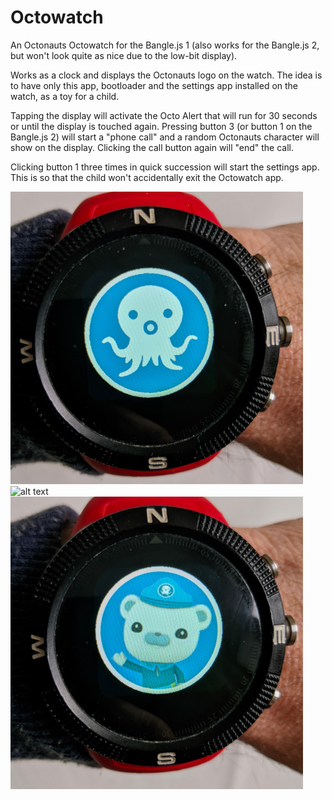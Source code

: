 # Octowatch
An Octonauts Octowatch for the Bangle.js 1 (also works for the Bangle.js 2, but won't look quite as nice due to the low-bit display).

Works as a clock and displays the Octonauts logo on the watch. The idea is to have only this app, bootloader and the settings app installed on the watch, as a toy for a child.

Tapping the display will activate the Octo Alert that will run for 30 seconds or until the display is touched again. Pressing button 3 (or button 1 on the Bangle.js 2) will start a "phone call" and a random Octonauts character will show on the display. Clicking the call button again will "end" the call.

Clicking button 1 three times in quick succession will start the settings app. This is so that the child won't accidentally exit the Octowatch app.

![alt text](https://raw.githubusercontent.com/johan-m-o/Octowatch/main/readme_images/octo_logo.jpg "Octowatch with the Octonauts logo")
![alt text](https://raw.githubusercontent.com/johan-m-o/Octowatch/main/readme_images/octo_alert.gif "Octowatch with the Octo Alert")
![alt text](https://raw.githubusercontent.com/johan-m-o/Octowatch/main/readme_images/octo_captain.jpg "Octowatch with an image of Captain Barnacle")

